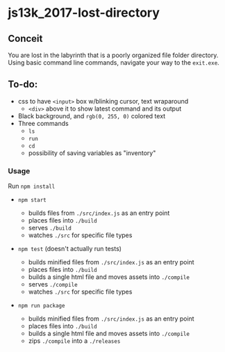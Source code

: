 # js13k_2017-lost-directory

## Conceit
You are lost in the labyrinth that is a poorly organized file folder directory. Using basic command line commands, navigate your way to the `exit.exe`.

## To-do:
- css to have `<input>` box w/blinking cursor, text wraparound
    - `<div>` above it to show latest command and its output
- Black background, and `rgb(0, 255, 0)` colored text
- Three commands
    - `ls`
    - `run`
    - `cd`
    - possibility of saving variables as "inventory"

### Usage
Run `npm install`

- `npm start`
  - builds files from `./src/index.js` as an entry point
  - places files into `./build`
  - serves `./build`
  - watches `./src` for specific file types

- `npm test` (doesn't actually run tests)
  - builds minified files from `./src/index.js` as an entry point
  - places files into `./build`
  - builds a single html file and moves assets into `./compile`
  - serves `./compile`
  - watches `./src` for specific file types

- `npm run package`
  - builds minified files from `./src/index.js` as an entry point
  - places files into `./build`
  - builds a single html file and moves assets into `./compile`
  - zips `./compile` into a `./releases`
